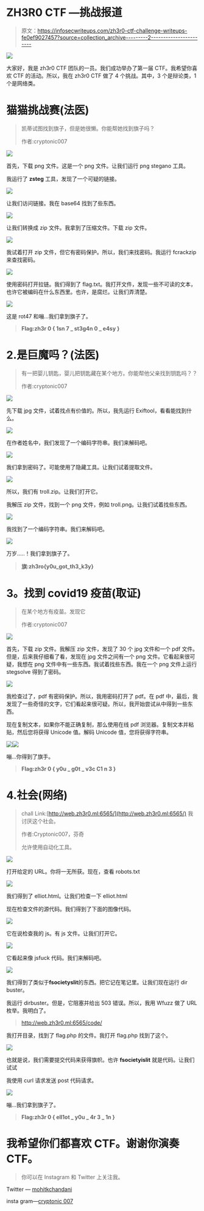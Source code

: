 # ZH3R0 CTF —挑战报道

> 原文：<https://infosecwriteups.com/zh3r0-ctf-challenge-writeups-fe0ef9027457?source=collection_archive---------2----------------------->

![](img/6d99225f69908b47bcf03341239a7c30.png)

大家好，我是 zh3r0 CTF 团队的一员。我们成功举办了第一届 CTF。我希望你喜欢 CTF 的活动。所以，我在 zh3r0 CTF 做了 4 个挑战。其中，3 个是辩论类，1 个是网络类。

# 猫猫挑战赛(法医)

> 凯蒂试图找到旗子，但是她很懒。你能帮她找到旗子吗？
> 
> 作者:cryptonic007

![](img/4a02826651bc5331e280dedb0c73421c.png)

首先，下载 png 文件。这是一个 png 文件。让我们运行 png stegano 工具。

我运行了 **zsteg** 工具，发现了一个可疑的链接。

![](img/2dbac21ccb0d38d4dda62888b9196030.png)

让我们访问链接。我在 base64 找到了些东西。

![](img/02e65ad1fda3aa77396da59e55b1b989.png)

让我们转换成 zip 文件。我拿到了压缩文件。下载 zip 文件。

![](img/8b722463a38b00502cb807774aabd2cc.png)

我试着打开 zip 文件，但它有密码保护。所以，我们来找密码。我运行 fcrackzip 来查找密码。

![](img/d8cbd7496551acd0849e994907116dab.png)

使用密码打开拉链。我们得到了 flag.txt。我打开文件，发现一些不可读的文本，也许它被编码在什么东西里。也许，是腐烂。让我们弄清楚。

![](img/aebd265e5dda1063756a1628bab61c2c.png)

这是 rot47 和嘣…我们拿到旗子了。

> **Flag:zh3r 0 { 1sn 7 _ st3g4n 0 _ e4sy }**

# 2.是巨魔吗？(法医)

> 有一把婴儿钥匙，婴儿把钥匙藏在某个地方。你能帮他父亲找到钥匙吗？？
> 
> 作者:cryptonic007

![](img/3a028729b2af911e8c30b1d37903477e.png)

先下载 jpg 文件，试着找点有价值的。所以，我先运行 Exiftool，看看能找到什么。

![](img/53f0ab805ed9e3b5d61135bad076cb61.png)

在作者姓名中，我们发现了一个编码字符串。我们来解码吧。

![](img/50c153de582c96dee6e0c8f12ff5d1f0.png)

我们拿到密码了。可能使用了隐藏工具。让我们试着提取文件。

![](img/0536854c95455852aed5eae7368d67bb.png)

所以，我们有 troll.zip。让我们打开它。

我解压 zip 文件，找到一个 png 文件，例如 troll.png。让我们试着找些东西。

![](img/f6050795f9ceceda40b59fa5e9064be4.png)

我找到了一个编码字符串。我们来解码吧。

![](img/bc732c1e4bbfb8b160492224d811d117.png)

万岁…..！我们拿到旗子了。

> **旗:zh3ro{y0u_got_th3_k3y}**

# **3。找到 covid19 疫苗(取证)**

> 在某个地方有疫苗。发现它
> 
> 作者:cryptonic007

![](img/aa452a67deb6525d75f58696765f3514.png)

首先，下载 zip 文件。我解压 zip 文件，发现了 30 个 jpg 文件和一个 pdf 文件。但是，后来我仔细看了看，发现在 jpg 文件之间有一个 png 文件。它看起来很可疑，我想在 png 文件中有一些东西。我试着找些东西。我在一个 png 文件上运行 stegsolve 得到了密码。

![](img/41bdd21d6a9c91a30b90d83be76745f3.png)

我检查过了，pdf 有密码保护。所以，我用密码打开了 pdf。在 pdf 中，最后，我发现了一些奇怪的文字，它们看起来很可疑。所以，我开始尝试从中得到一些东西。

现在复制文本，如果你不能正确复制，那么使用在线 pdf 浏览器。复制文本并粘贴，然后您将获得 Unicode 值。解码 Unicode 值，您将获得字符串。

![](img/05ecb9a8a576e49d3e330f21a99e0a7b.png)![](img/7ace4a45f8b52fd575d7e07a59d47dcb.png)

嘣…你得到了旗手。

> **Flag:zh3r 0 { y0u _ g0t _ v3c C1 n 3 }**

# 4.社会(网络)

> chall Link:[http://web.zh3r0.ml:6565/](http://web.zh3r0.ml:6565/)
> 我讨厌这个社会。
> 
> 作者:Cryptonic007，芬奇
> 
> 允许使用自动化工具。

![](img/8bf493cdf7192043389111161c9cf12c.png)

打开给定的 URL。你将一无所获。现在，查看 robots.txt

![](img/7765d461d1549135cfd88fb986cf3a92.png)

我们得到了 elliot.html。让我们检查一下 elliot.html

现在检查文件的源代码。我们得到了下面的图像代码。

![](img/cc66fd94144618d7b9d4bd59d480031c.png)

它在说检查我的 js。有 js 文件。让我们打开它。

![](img/ea01dc49870c6f6808cd6662b671ba4b.png)

它看起来像 jsfuck 代码。我们来解码吧。

![](img/492cbc177f936f2bc49e4f87db41f528.png)

我们得到了类似于**fsocietyslit**的东西。把它记在笔记里。让我们现在运行 dir buster。

我运行 dirbuster。但是，它阻塞并给出 503 错误。所以，我用 Wfuzz 做了 URL 枚举。我明白了。

> http://web.zh3r0.ml:6565/code/

我打开目录，找到了 flag.php 的文件。我打开 flag.php 找到了这个。

![](img/159231848a7b8d5b6819f957df90a8ba.png)

也就是说，我们需要提交代码来获得旗帜。也许 **fsocietyislit** 就是代码。让我们试试

我使用 curl 请求发送 post 代码请求。

![](img/73785c03b9033c271c14a3074e30df2c.png)

嘣…我们拿到旗子了。

> **Flag:zh3r 0 { ell1ot _ y0u _ 4r 3 _ 1n }**

# 我希望你们都喜欢 CTF。谢谢你演奏 CTF。

> 你可以在 Instagram 和 Twitter 上关注我。

Twitter — [mohitkchandani](https://twitter.com/mohitkchandani)

insta gram—[cryptonic 007](http://instagram.com/cryptonic007)